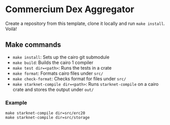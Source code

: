 # Commercium Dex Aggregator

Create a repository from this template, clone it locally and run `make install`. Voilà!

## Make commands

- `make install`: Sets up the cairo git submodule
- `make build`: Builds the cairo 1 compiler
- `make test dir=<path>`: Runs the tests in a crate
- `make format`: Formats cairo files under `src/`
- `make check-format`: Checks format for files under `src/`
- `make starknet-compile dir=<path>`: Runs `starknet-compile` on a cairo crate and stores the output under `out/`

### Example

```
make starknet-compile dir=src/erc20
make starknet-compile dir=src/storage
```
